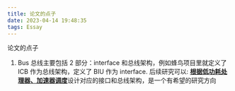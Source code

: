 ```yaml
---
title: 论文的点子
date: 2023-04-14 19:48:35
tags: Essay
---
```


论文的点子

<!--more-->

1. Bus
   总线主要包括 2 部分：interface 和总线架构，例如蜂鸟项目里就定义了 ICB 作为总线架构，定义了 BIU 作为 interface.
   后续研究可以: <u>**根据低功耗处理器、加速器调度**</u>设计对应的接口和总线架构，是一个有希望的研究方向
